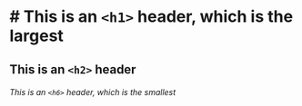 # # This is an `<h1>` header, which is the largest
## This is an `<h2>` header
###### This is an `<h6>` header, which is the smallest
